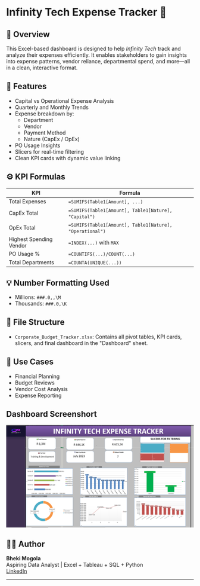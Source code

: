 # Infinity Tech Expense Tracker 🧾

## 📌 Overview
This Excel-based dashboard is designed to help *Infinity Tech* track and analyze their expenses efficiently. It enables stakeholders to gain insights into expense patterns, vendor reliance, departmental spend, and more—all in a clean, interactive format.

## 🧠 Features
- Capital vs Operational Expense Analysis
- Quarterly and Monthly Trends
- Expense breakdown by:
  - Department
  - Vendor
  - Payment Method
  - Nature (CapEx / OpEx)
- PO Usage Insights
- Slicers for real-time filtering
- Clean KPI cards with dynamic value linking

## ⚙️ KPI Formulas
| KPI | Formula |
|-----|---------|
| Total Expenses | `=SUMIFS(Table1[Amount], ...)` |
| CapEx Total | `=SUMIFS(Table1[Amount], Table1[Nature], "Capital")` |
| OpEx Total | `=SUMIFS(Table1[Amount], Table1[Nature], "Operational")` |
| Highest Spending Vendor | `=INDEX(...)` with `MAX` |
| PO Usage % | `=COUNTIFS(...)/COUNT(...)` |
| Total Departments | `=COUNTA(UNIQUE(...))` |

## 💡 Number Formatting Used
- Millions: `###.0,,\M`
- Thousands: `###.0,\K`

## 📂 File Structure
- `Corporate_Budget_Tracker.xlsx`: Contains all pivot tables, KPI cards, slicers, and final dashboard in the "Dashboard" sheet.

## 🎯 Use Cases
- Financial Planning
- Budget Reviews
- Vendor Cost Analysis
- Expense Reporting 

## Dashboard Screenshort
![Infinity Tech Expense Tracker Dashboard](https://raw.githubusercontent.com/Bheki0987/Infinity-Tech-Expense-Tracker/main/Dashboard-Screenshot.png)


## 🧑‍💼 Author
**Bheki Mogola**  
Aspiring Data Analyst | Excel + Tableau + SQL + Python  
[LinkedIn](https://www.linkedin.com/in/bheki-mogola-8481122b7)

---

